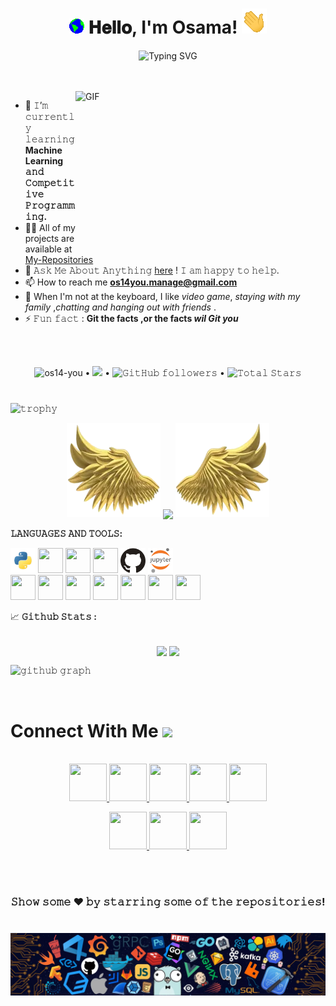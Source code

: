 <h1 align="center">
  <img src="GIF/Earth.gif" width="24px"/>
  𝐇𝐞𝐥𝐥𝐨, I'm Osama!
  <img src="GIF/Hi.gif" width="40px" />
</h1>
<p align="center">
<a><img src="https://readme-typing-svg.herokuapp.com?font=Fira+Code&weight=500&size=24&pause=2000&color=39F750&center=true&vCenter=true&multiline=true&random=false&width=800&height=100&lines=Welcome+to+my+GitHub+profile;I'm+a+passionate+AI+student++in+KFS++university" alt="Typing SVG" /></a>
</p>
<br/>
<br/>


<img align="right" height="250" width="400" alt="GIF" src="https://external-content.duckduckgo.com/iu/?u=https%3A%2F%2Fampron.eu%2Fwp-content%2Fuploads%2F2019%2F01%2Fcode-developer.gif&f=1&nofb=1&ipt=5c490c18a0f67432bb29a799b63e133d1be5f0a0e80d0205e0b6a15b426b6a8e&ipo=images"/>


- 🌱 𝙸’𝚖 𝚌𝚞𝚛𝚛𝚎𝚗𝚝𝚕𝚢 𝚕𝚎𝚊𝚛𝚗𝚒𝚗𝚐 **Machine Learning 𝚊𝚗𝚍 𝙲𝚘𝚖𝚙𝚎𝚝𝚒𝚝𝚒𝚟𝚎 𝙿𝚛𝚘𝚐𝚛𝚊𝚖𝚖𝚒𝚗𝚐.**
- 👨‍💻 All of my projects are available at [My-Repositories](https://github.com/os14-you?tab=repositories)
- 💬 𝙰𝚜𝚔 𝙼𝚎 𝙰𝚋𝚘𝚞𝚝 𝙰𝚗𝚢𝚝𝚑𝚒𝚗𝚐 [here](https://t.me/os14you) ! 𝙸 𝚊𝚖 𝚑𝚊𝚙𝚙𝚢 𝚝𝚘 𝚑𝚎𝚕𝚙.
- 📫 How to reach me **os14you.manage@gmail.com**
- 👀 When I'm not at the keyboard, I like *video game*, *staying with my family* ,*chatting and hanging out with friends* .
- ⚡ 𝙵𝚞𝚗 𝚏𝚊𝚌𝚝 : **Git the facts ,or the facts *wil Git you***

<br/>
<br/>

<p align="center">
  <img src="https://komarev.com/ghpvc/?username=os14-you&label=Profile%20views&color=0e75b6&style=flat" alt="os14-you" /> •   
  <a href="https://user-badge.committers.top/egypt/os14-you"><img src="https://user-badge.committers.top/egypt/os14-you.svg"/></a> •
  <img alt="𝙶𝚒𝚝𝙷𝚞𝚋 𝚏𝚘𝚕𝚕𝚘𝚠𝚎𝚛𝚜" src="https://img.shields.io/github/followers/os14-you"/> •
  <img src="https://img.shields.io/github/stars/os14-you?label=Stars" alt="𝚃𝚘𝚝𝚊𝚕 𝚂𝚝𝚊𝚛𝚜"/> 
</p>

#

![𝚝𝚛𝚘𝚙𝚑𝚢](https://github-profile-trophy.vercel.app/?username=os14-you&column=10&margin-w=10&margin-h=10&no-bg=true&no-frame=true&theme=juicyfresh)

<p align="center">
  <img height="150" width="150" src="WEBP/left.webp"/>
  <img align="center" src="https://github-readme-streak-stats.herokuapp.com/?user=os14-you&theme=dark&hide_border=true"/>
  <img height="150" width="150" src="WEBP/right.webp"/>
</p>



**𝙻𝙰𝙽𝙶𝚄𝙰𝙶𝙴𝚂 𝙰𝙽𝙳 𝚃𝙾𝙾𝙻𝚂:**  

<code><img height="40" width="40" src="https://raw.githubusercontent.com/github/explore/80688e429a7d4ef2fca1e82350fe8e3517d3494d/topics/python/python.png"/></code>
<code><img height="40" width="40" src="https://www.naveedashfaq.me/img/c++.png"/></code>
<code><img height="40" width="40" src="https://cdn.iconscout.com/icon/free/png-512/c-programming-569564.png"/></code>
<code><img height="40" width="40" src="https://upload.wikimedia.org/wikipedia/commons/thumb/3/3f/Git_icon.svg/1024px-Git_icon.svg.png"/></code>
<code><img height="40" width="40" src="https://raw.githubusercontent.com/github/explore/80688e429a7d4ef2fca1e82350fe8e3517d3494d/topics/github-api/github-api.png"/></code>
<code><img height="40" width="40" src="https://raw.githubusercontent.com/github/explore/80688e429a7d4ef2fca1e82350fe8e3517d3494d/topics/jupyter-notebook/jupyter-notebook.png"/></code>
<br/>
<code><img height="40" width="40" src="https://img.icons8.com/?size=96&id=Of4lZV2lwBQI&format=png"/></code>
<code><img height="40" width="40" src="https://img.icons8.com/?size=96&id=xSkewUSqtErH&format=png"/></code>
<code><img height="40" width="40" src="https://img.icons8.com/?size=96&id=aR9CXyMagKIS&format=png"/></code>
<code><img height="40" width="40" src="https://cdn-icons-png.flaticon.com/128/5968/5968313.png"/></code>
<code><img height="40" width="40" src="https://img.icons8.com/?size=160&id=8rKdRqZFLurS&format=png"/></code>
<code><img height="40" width="40" src="https://img.icons8.com/?size=96&id=DakakaPez2uy&format=png"/></code>
<code><img height="40" width="40" src="https://img.icons8.com/?size=96&id=9OGIyU8hrxW5&format=png"/></code>

<summary>
  <g-emoji class="g-emoji" alias="chart_with_upwards_trend" fallback-src="https://github.githubassets.com/images/icons/emoji/unicode/1f4c8.png">📈</g-emoji>
  <strong>𝙶𝚒𝚝𝚑𝚞𝚋 𝚂𝚝𝚊𝚝𝚜 : </strong>
</summary>
<br/>

<p align="center">
    <img align="center" src="https://github-readme-stats.vercel.app/api?username=os14-you&show_icons=true&hide_border=true&title_color=94b4a4&amp&icon_color=FFFFFF&amp&text_color=FFFFFF&amp&bg_color=000000&count_private=true&include_all_commits=true"/>
    <img align="center" height="195px" src="https://github-readme-stats.vercel.app/api/top-langs/?username=os14-you&text_color=FFFFFF&bg_color=000000&title_color=94b4a4&langs_count=15&layout=compact&hide_border=true" />
<br/>

![𝚐𝚒𝚝𝚑𝚞𝚋 𝚐𝚛𝚊𝚙𝚑](https://github-readme-activity-graph.vercel.app/graph?username=os14-you&theme=react-dark&hide_border=true&area=true)

<br/>
</p>


<h1>
  Connect With Me
  <img src="GIF/Handshake.gif" height="25px"/>
</h1>

<p align="center">
  <br>
  <a href="https://www.linkedin.com/in/os14you/" target="_blank">
    <code><img height="60" width="60" src="https://img.icons8.com/?size=96&id=xuvGCOXi8Wyg&format=png"/></code>
  </a>
  <a href="https://www.facebook.com/os14u/" target="_blank">
    <code><img  height="60" width="60" src="https://img.icons8.com/?size=96&id=uLWV5A9vXIPu&format=png"/></code>
  </a>
  <a href="https://www.instagram.com/os14you/" target="_blank">
    <code><img height="60" width="60" src="https://img.icons8.com/?size=96&id=Xy10Jcu1L2Su&format=png"/></code>
  </a>
  <a href="https://twitter.com/os14you" target="_blank">
    <code><img height="60" width="60" src="https://img.icons8.com/?size=96&id=ZNMifeqJbPRv&format=png"/></code>
  </a>
 <a href="https://linktr.ee/os14you" target="_blank">
    <code><img height="60" width="60" src="https://img.icons8.com/?size=96&id=9DOe33RY87VM&format=png"/></code>
  </a>

<p align="center">
  <a href="https://www.hackerrank.com/profile/os14you_edu" target="_blank">
    <code><img height="60" width="60" src="https://img.icons8.com/?size=160&id=mT2bzIQRdfpR&format=png"/></code>
  </a>

  <a href="http://www.codeforces.com/profile/JayantGoel001" target="_blank">
    <code><img height="60" width="60" src="https://img.icons8.com/?size=160&id=YSy0lU4Y0X4z&format=png"/></code>
  </a>

 <a href="https://www.kaggle.com/os14you" target="_blank">
    <code><img height="60" width="60" src="https://img.icons8.com/?size=160&id=QrYhwpUzAcoy&format=png"/></code>
  </a>

</p>


<br/>
<br/>

<div align="center">

### 𝚂𝚑𝚘𝚠 𝚜𝚘𝚖𝚎 ❤️ 𝚋𝚢 𝚜𝚝𝚊𝚛𝚛𝚒𝚗𝚐 𝚜𝚘𝚖𝚎 𝚘𝚏 𝚝𝚑𝚎 𝚛𝚎𝚙𝚘𝚜𝚒𝚝𝚘𝚛𝚒𝚎𝚜!

</div>

#

![footer](WEBP/footer.webp)
